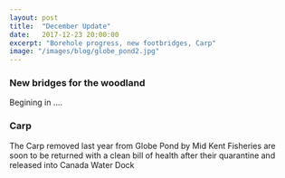 ```yaml
---
layout: post
title:  "December Update"
date:   2017-12-23 20:00:00
excerpt: "Borehole progress, new footbridges, Carp"
image: "/images/blog/globe_pond2.jpg"
---
```

### New bridges for the woodland

Begining in .... 

### Carp
The Carp removed last year from Globe Pond by Mid Kent Fisheries are soon to be returned with a clean bill of health after their quarantine and released into Canada Water Dock
